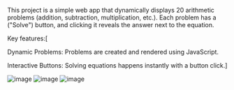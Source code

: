 This project is a simple web app that dynamically displays 20 arithmetic problems (addition, subtraction, multiplication, etc.).
Each problem has a ("Solve") button, and clicking it reveals the answer next to the equation.

Key features:[

Dynamic Problems: Problems are created and rendered using JavaScript.

Interactive Buttons: Solving equations happens instantly with a button click.]

![image](https://github.com/user-attachments/assets/eacfa609-b128-407b-876f-367a796b14e5)
![image](https://github.com/user-attachments/assets/ab4ae8fe-1f2c-45de-aa07-4bb0d9303c99)
![image](https://github.com/user-attachments/assets/0c18bdfe-4cd2-49e1-9941-c804e419009f)


